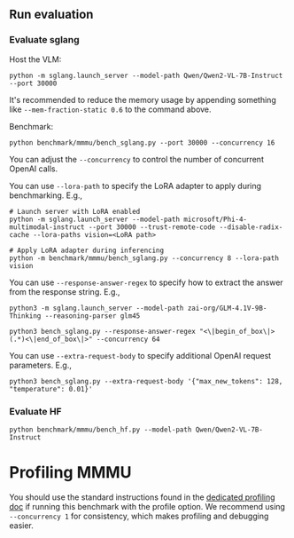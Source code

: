 ## Run evaluation

### Evaluate sglang

Host the VLM:

```
python -m sglang.launch_server --model-path Qwen/Qwen2-VL-7B-Instruct --port 30000
```

It's recommended to reduce the memory usage by appending something like `--mem-fraction-static 0.6` to the command above.

Benchmark:

```
python benchmark/mmmu/bench_sglang.py --port 30000 --concurrency 16
```

You can adjust the `--concurrency` to control the number of concurrent OpenAI calls.

You can use `--lora-path` to specify the LoRA adapter to apply during benchmarking. E.g.,
```
# Launch server with LoRA enabled
python -m sglang.launch_server --model-path microsoft/Phi-4-multimodal-instruct --port 30000 --trust-remote-code --disable-radix-cache --lora-paths vision=<LoRA path>

# Apply LoRA adapter during inferencing
python -m benchmark/mmmu/bench_sglang.py --concurrency 8 --lora-path vision
```

You can use `--response-answer-regex` to specify how to extract the answer from the response string. E.g.,
```
python3 -m sglang.launch_server --model-path zai-org/GLM-4.1V-9B-Thinking --reasoning-parser glm45

python3 bench_sglang.py --response-answer-regex "<\|begin_of_box\|>(.*)<\|end_of_box\|>" --concurrency 64
```

You can use `--extra-request-body` to specify additional OpenAI request parameters. E.g.,
```
python3 bench_sglang.py --extra-request-body '{"max_new_tokens": 128, "temperature": 0.01}'
```

### Evaluate HF

```
python benchmark/mmmu/bench_hf.py --model-path Qwen/Qwen2-VL-7B-Instruct
```

# Profiling MMMU
You should use the standard instructions found in the [dedicated profiling doc](../../docs/developer_guide/benchmark_and_profiling.md) if running this benchmark with the profile option. We recommend using `--concurrency 1` for consistency, which makes profiling and debugging easier.

